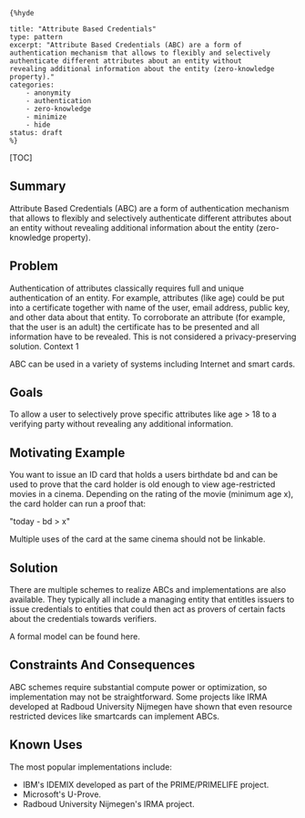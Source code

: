     {%hyde

    title: "Attribute Based Credentials"
    type: pattern
    excerpt: "Attribute Based Credentials (ABC) are a form of
    authentication mechanism that allows to flexibly and selectively
    authenticate different attributes about an entity without
    revealing additional information about the entity (zero-knowledge
    property)."
    categories: 
        - anonymity
        - authentication
        - zero-knowledge
        - minimize
        - hide
    status: draft
    %}

[TOC]

## Summary

Attribute Based Credentials (ABC) are a form of authentication mechanism that allows to flexibly and selectively authenticate different attributes about an entity without revealing additional information about the entity (zero-knowledge property).
## Problem

Authentication of attributes classically requires full and unique authentication of an entity. For example, attributes (like age) could be put into a certificate together with name of the user, email address, public key, and other data about that entity. To corroborate an attribute (for example, that the user is an adult) the certificate has to be presented and all information have to be revealed. This is not considered a privacy-preserving solution.
Context 1

ABC can be used in a variety of systems including Internet and smart cards.
## Goals

To allow a user to selectively prove specific attributes like age > 18 to a verifying party without revealing any additional information.
## Motivating Example

You want to issue an ID card that holds a users birthdate bd and can be used to prove that the card holder is old enough to view age-restricted movies in a cinema. Depending on the rating of the movie (minimum age x), the card holder can run a proof that:

"today - bd > x"

Multiple uses of the card at the same cinema should not be linkable.
## Solution

There are multiple schemes to realize ABCs and implementations are also available. They typically all include a managing entity that entitles issuers to issue credentials to entities that could then act as provers of certain facts about the credentials towards verifiers.

A formal model can be found here.
## Constraints And Consequences

ABC schemes require substantial compute power or optimization, so implementation may not be straightforward. Some projects like IRMA developed at Radboud University Nijmegen have shown that even resource restricted devices like smartcards can implement ABCs.
## Known Uses

The most popular implementations include:

- IBM's IDEMIX developed as part of the PRIME/PRIMELIFE project.
- Microsoft's U-Prove.
- Radboud University Nijmegen's IRMA project.
